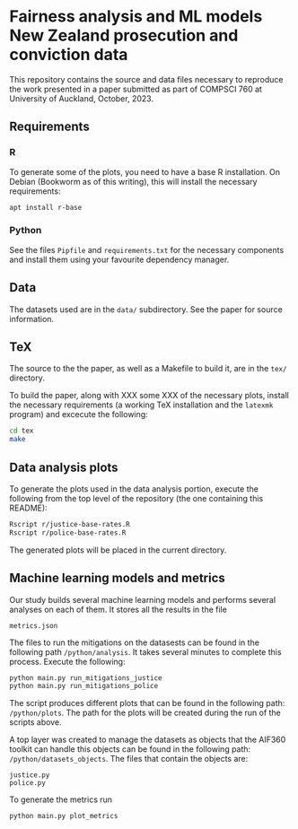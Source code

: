 # Fairness analysis and ML models New Zealand prosecution and conviction data

This repository contains the source and data files necessary to
reproduce the work presented in a paper submitted as part of COMPSCI
760 at University of Auckland, October, 2023.

## Requirements

### R

To generate some of the plots, you need to have a base R installation.
On Debian (Bookworm as of this writing), this will install the
necessary requirements:

```sh
apt install r-base
```

### Python

See the files `Pipfile` and `requirements.txt` for the necessary
components and install them using your favourite dependency manager.

## Data

The datasets used are in the `data/` subdirectory. See the paper for
source information.

## TeX

The source to the the paper, as well as a Makefile to build it, are in
the `tex/` directory.

To build the paper, along with XXX some XXX of the necessary plots,
install the necessary requirements (a working TeX installation and the
`latexmk` program) and excecute the following:

```sh
cd tex
make
```

## Data analysis plots

To generate the plots used in the data analysis portion, execute the
following from the top level of the repository (the one containing
this README):

```sh
Rscript r/justice-base-rates.R
Rscript r/police-base-rates.R
```

The generated plots will be placed in the current directory.

## Machine learning models and metrics

Our study builds several machine learning models and performs several
analyses on each of them. It stores all the results in the file

```
metrics.json
```

The files to run the mitigations on the datasests can be found in the
following path `/python/analysis`. It takes several minutes to
complete this process. Execute the following:

```sh
python main.py run_mitigations_justice
python main.py run_mitigations_police
```

The script produces different plots that can be found in the following
path: `/python/plots`. The path for the plots will be created during
the run of the scripts above.

A top layer was created to manage the datasets as objects that the
AIF360 toolkit can handle this objects can be found in the following
path: `/python/datasets_objects`. The files that contain the objects
are:

```
justice.py
police.py
```

To generate the metrics run

```sh
python main.py plot_metrics
```